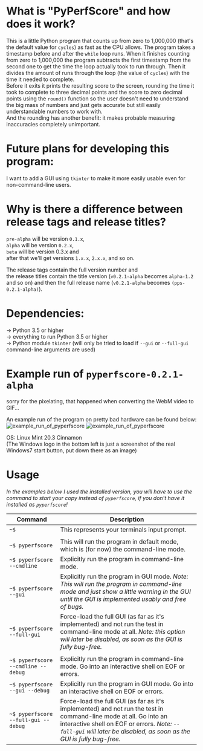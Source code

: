 # What is "PyPerfScore" and how does it work? 
This is a little Python program that counts up from zero to 1,000,000 (that's the default value for `cycles`) as fast as the CPU allows. The program takes a timestamp before and after the `while` loop runs. When it finishes counting from zero to 1,000,000 the program subtracts the first timestamp from the second one to get the time the loop actually took to run through. Then it divides the amount of runs through the loop (the value of `cycles`) with the time it needed to complete.   
Before it exits it prints the resulting score to the screen, rounding the time it took to complete to three decimal points and the score to zero decimal points using the `round()` function so the user doesn't need to understand the big mass of numbers and just gets accurate but still easily understandable numbers to work with.   
And the rounding has another benefit: it makes probable measuring inaccuracies completely unimportant. 

# Future plans for developing this program:
I want to add a GUI using `tkinter` to make it more easily usable even for non-command-line users. 

# Why is there a difference between release tags and release titles? 
`pre-alpha` will be version `0.1.x`,   
`alpha` will be version `0.2.x`,   
`beta` will be version 0.3.x and   
after that we'll get versions `1.x.x`, `2.x.x`, and so on.   
   
The release tags contain the full version number and   
the release titles contain the title version (`v0.2.1-alpha` becomes `alpha-1.2` and so on) and then the full release name (`v0.2.1-alpha` becomes `(pps-0.2.1-alpha)`).

# Dependencies:
-> Python 3.5 or higher   
-> everything to run Python 3.5 or higher  
-> Python module `tkinter` (will only be tried to load if `--gui` or `--full-gui` command-line arguments are used)
   
# Example run of `pyperfscore-0.2.1-alpha`
sorry for the pixelating, that happened when converting the WebM video to GIF...   

An example run of the program on pretty bad hardware can be found below:   
![example_run_of_pyperfscore](https://user-images.githubusercontent.com/94976382/149187622-4e1974ee-e416-4722-aafb-ab3cd72e7574.gif#gh-dark-mode-only)
![example_run_of_pyperfscore](https://user-images.githubusercontent.com/94976382/149190990-7a03fbd0-1792-4692-a533-78c7ab118e83.gif#gh-light-mode-only)
   
OS: Linux Mint 20.3 Cinnamon   
(The Windows logo in the bottom left is just a screenshot of the real Windows7 start button, put down there as an image)

# Usage
*In the examples below I used the installed version, you will have to use the command to start your copy instead of `pyperfscore`, if you don't have it installed as `pyperfscore`!*    

|Command|Description|
|-------|-----------|
|`~$ `|This represents your terminals input prompt.|
|||
|`~$ pyperfscore`|This will run the program in default mode, which is (for now) the command-line mode.|
|`~$ pyperfscore --cmdline`|Explicitly run the program in command-line mode.|
|`~$ pyperfscore --gui`|Explicitly run the program in GUI mode. *Note: This will run the program in command-line mode and just show a little warning in the GUI until the GUI is implemented usably and free of bugs.*|
|`~$ pyperfscore --full-gui`|Force-load the full GUI (as far as it's implemented) and not run the test in command-line mode at all. *Note: this option will later be disabled, as soon as the GUI is fully bug-free.*|
|||
|`~$ pyperfscore --cmdline --debug`|Explicitly run the program in command-line mode. Go into an interactive shell on EOF or errors.|
|`~$ pyperfscore --gui --debug`|Explicitly run the program in GUI mode. Go into an interactive shell on EOF or errors.|
|`~$ pyperfscore --full-gui --debug`|Force-load the full GUI (as far as it's implemented) and not run the test in command-line mode at all. Go into an interactive shell on EOF or errors. *Note: `--full-gui` will later be disabled, as soon as the GUI is fully bug-free.*|
